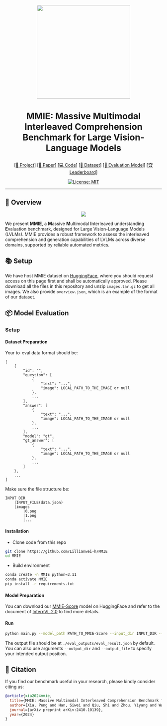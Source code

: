 <div align="center">
<img src='https://cdn-uploads.huggingface.co/production/uploads/65941852f0152a21fc860f79/hLXIpSd7PzouZx0FULvgP.png'  width=300px>

# <p align="center"><b>MMIE: Massive Multimodal Interleaved Comprehension Benchmark for Large Vision-Language Models</b></p>
<p align="center">
<a href="https://mmie-bench.github.io">[📖 Project]</a>
<a href="https://arxiv.org/abs/2410.10139">[📄 Paper]</a>
<a href="https://github.com/Lillianwei-h/MMIE">[💻 Code]</a>
<a href="https://huggingface.co/datasets/MMIE/MMIE">[📝 Dataset]</a>
<a href="https://huggingface.co/MMIE/MMIE-Score">[🤖 Evaluation Model]</a>
<a href="https://huggingface.co/spaces/MMIE/Leaderboard">[🏆 Leaderboard]</a>
</p>

[![License: MIT](https://img.shields.io/badge/License-MIT-blue.svg)](https://opensource.org/license/mit)

---
</div>

## 🌟 Overview

<div align="center">
<img src='https://cdn-uploads.huggingface.co/production/uploads/65941852f0152a21fc860f79/Ks9yJtJh7fcyNJSUcKg-0.jpeg'>
</div>

We present **MMIE**, a **M**assive **M**ultimodal **I**nterleaved understanding **E**valuation benchmark, designed for Large Vision-Language Models (LVLMs). MMIE provides a robust framework to assess the interleaved comprehension and generation capabilities of LVLMs across diverse domains, supported by reliable automated metrics.
<!-- 
### 🔑 Key Features

#### 🗂 Dataset
- **Comprehensive**: 20K+ examples in interleaved multimodal format, consolidated into one JSON file for easy access.
- **Diverse**: Spanning 12 fields and 102 subfields, offering broad and deep evaluation across domains.
- **Ground Truth Reference**: Each question comes paired with a reference, ensuring accurate evaluations of model performance.

#### ⚙️ Metric
- **Automated Scoring**: Evaluate your model’s results with our scoring model, [MMIE-Score](https://huggingface.co/MMIE/MMIE-Score), powered by **InternVL-2-4B**.
- **Bias Mitigation**: Fine-tuned to reduce bias and ensure objective evaluations.
- **Multimodal Capability**: Tailored for interleaved inputs and outputs, evaluating both text and image comprehension.
- **High Correlation with Human Scores**: Outperforms alternative metrics such as GPT-4o in multimodal tasks, ensuring reliable benchmarking results.

---
## 🔧 Benchmark Details

<div align="center">
<img src='https://cdn-uploads.huggingface.co/production/uploads/65941852f0152a21fc860f79/vrsgjTBcBYfZTdMQiJ1uC.png' width=500px>
</div>

### 🗂 Dataset
MMIE evaluates LVLMs across interleaved multimodal comprehension and generation tasks. The dataset is carefully curated to ensure a wide range of examples across various fields, providing balanced coverage for comprehensive evaluations. These examples test reasoning, cognitive tasks, and multimodal alignment, ensuring detailed insights into model performance.

### ⚙️ Metric

#### 🔄 Evaluation Pipeline
<div align="center">
<img src='https://cdn-uploads.huggingface.co/production/uploads/65941852f0152a21fc860f79/62MV7dB2_p2ptb2JXb6GH.png' width=50%>
</div>

The MMIE evaluation metric is built on **InternVL-2-4B**, a high-performing vision-language model fine-tuned for multimodal reasoning. This pipeline evaluates models using:
- **Text Quality**: Clarity, coherence, and grammar.
- **Image Quality**: Vividness and accuracy of image descriptions.
- **Text-Image Coherence**: How well visual descriptions support the narrative.
- **Stylistic Consistency**: Consistent style and structure throughout text and images.

#### 📊 Results

<div align="center">
<img src='https://cdn-uploads.huggingface.co/production/uploads/65941852f0152a21fc860f79/YmDZxBR7OtWra5F016igi.png' width=90%>
</div>

*Note: Higher values indicate better performance for Pearson and Cosine Similarity, while lower values are better for MSE and MAE.*

The MMIE evaluation metric achieves high correlations with human annotations in all aspects of multimodal comprehension and generation. It consistently outperforms other metrics, like GPT-4o, making it ideal for large-scale model benchmarking and comparison.

---

 -->
## 📚 Setup
We have host MMIE dataset on [HuggingFace](https://huggingface.co/datasets/MMIE/MMIE), where you should request access on this page first and shall be automatically approved.
Please download all the files in this repository and unzip `images.tar.gz` to get all images. We also provide `overview.json`, which is an example of the format of our dataset.


## 📦 Model Evaluation
### Setup
#### Dataset Preparation
Your to-eval data format should be:
```
[
    {
        "id": "",
        "question": [
            {
                "text": "...",
                "image": LOCAL_PATH_TO_THE_IMAGE or null
            },
            ...
        ],
        "answer": [
            {
                "text": "...",
                "image": LOCAL_PATH_TO_THE_IMAGE or null
            },
            ...
        ],
        "model": "gt",
        "gt_answer": [
            {
                "text": "...",
                "image": LOCAL_PATH_TO_THE_IMAGE or null
            },
            ...
        ]
    },
    ...
]
```

Make sure the file structure be:
```
INPUT_DIR
    |INPUT_FILE(data.json)
    |images
        |0.png
        |1.png
        |...
```

#### Installation
- Clone code from this repo
```bash
git clone https://github.com/Lillianwei-h/MMIE
cd MMIE
```
- Build environment
```bash
conda create -n MMIE python=3.11
conda activate MMIE
pip install -r requirements.txt
```

#### Model Preparation
You can download our [MMIE-Score](https://huggingface.co/MMIE/MMIE-Score) model on HuggingFace and refer to the document of [InternVL 2.0](https://internvl.readthedocs.io/en/latest/internvl2.0/introduction.html) to find more details.

#### Run
```bash
python main.py --model_path PATH_TO_MMIE-Score --input_dir INPUT_DIR --input_file INPUT_FILE
```

The output file should be at `./eval_outputs/eval_result.json` by default. You can also use arguments `--output_dir` and `--output_file` to specify your intended output position.

## 📝 Citation

If you find our benchmark useful in your research, please kindly consider citing us:

```bibtex
@article{xia2024mmie,
  title={MMIE: Massive Multimodal Interleaved Comprehension Benchmark for Large Vision-Language Models},
  author={Xia, Peng and Han, Siwei and Qiu, Shi and Zhou, Yiyang and Wang, Zhaoyang and Zheng, Wenhao and Chen, Zhaorun and Cui, Chenhang and Ding, Mingyu and Li, Linjie and Wang, Lijuan and Yao, Huaxiu},
  journal={arXiv preprint arXiv:2410.10139},
  year={2024}
}
```

